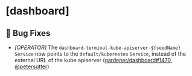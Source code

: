 # [dashboard]
## 🐛 Bug Fixes
* *[OPERATOR]* The `dashboard-terminal-kube-apiserver-${seedName}` `Service` now points to the `default/kubernetes` `Service`, instead of the external URL of the kube apiserver ([gardener/dashboard#1470](https://github.com/gardener/dashboard/pull/1470), [@petersutter](https://github.com/petersutter))